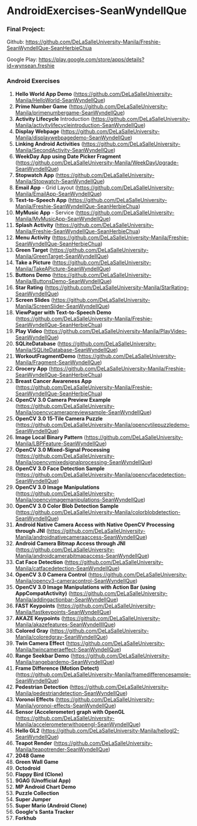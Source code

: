 # AndroidExercises-SeanWyndellQue

### Final Project:

Github: https://github.com/DeLaSalleUniversity-Manila/Freshie-SeanWyndellQue-SeanHerbieChua

Google Play: https://play.google.com/store/apps/details?id=wynsean.freshie

### Android Exercises

1. **Hello World App Demo** (https://github.com/DeLaSalleUniversity-Manila/HelloWorld-SeanWyndellQue)
2. **Prime Number Game** (https://github.com/DeLaSalleUniversity-Manila/primenumbergame-SeanWyndellQue)
3. **Activity Lifecycle** Introduction (https://github.com/DeLaSalleUniversity-Manila/activitylifecycleintroduction-SeanWyndellQue)
4. **Display Webpage** (https://github.com/DeLaSalleUniversity-Manila/displaywebpagedemo-SeanWyndellQue)
5. **Linking Android Activities** (https://github.com/DeLaSalleUniversity-Manila/SecondActivity-SeanWyndellQue)
6. **WeekDay App using Date Picker Fragment** (https://github.com/DeLaSalleUniversity-Manila/WeekDayUpgrade-SeanWyndellQue)
7. **Stopwatch App** (https://github.com/DeLaSalleUniversity-Manila/Stopwatch-SeanWyndellQue)
8. **Email App** - Grid Layout (https://github.com/DeLaSalleUniversity-Manila/EmailApp-SeanWyndellQue)
9. **Text-to-Speech App** (https://github.com/DeLaSalleUniversity-Manila/Freshie-SeanWyndellQue-SeanHerbieChua)
10. **MyMusic App** - Service (https://github.com/DeLaSalleUniversity-Manila/MyMusicApp-SeanWyndellQue)
11. **Splash Activity** (https://github.com/DeLaSalleUniversity-Manila/Freshie-SeanWyndellQue-SeanHerbieChua)
12. **Menu Activity** (https://github.com/DeLaSalleUniversity-Manila/Freshie-SeanWyndellQue-SeanHerbieChua)
13. **Green Target** (https://github.com/DeLaSalleUniversity-Manila/GreenTarget-SeanWyndellQue)
14. **Take a Picture** (https://github.com/DeLaSalleUniversity-Manila/TakeAPicture-SeanWyndellQue)
15. **Buttons Demo** (https://github.com/DeLaSalleUniversity-Manila/ButtonsDemo-SeanWyndellQue)
16. **Star Rating** (https://github.com/DeLaSalleUniversity-Manila/StarRating-SeanWyndellQue)
17. **Screen Slides** (https://github.com/DeLaSalleUniversity-Manila/ScreenSlider-SeanWyndellQue)
18. **ViewPager with Text-to-Speech Demo** (https://github.com/DeLaSalleUniversity-Manila/Freshie-SeanWyndellQue-SeanHerbieChua)
19. **Play Video** (https://github.com/DeLaSalleUniversity-Manila/PlayVideo-SeanWyndellQue)
20. **SQLiteDatabase** (https://github.com/DeLaSalleUniversity-Manila/SQLiteDatabase-SeanWyndellQue)
21. **WorkoutFragmentDemo** (https://github.com/DeLaSalleUniversity-Manila/Fragment-SeanWyndellQue)
22. **Grocery App** (https://github.com/DeLaSalleUniversity-Manila/Freshie-SeanWyndellQue-SeanHerbieChua)
23. **Breast Cancer Awareness App** (https://github.com/DeLaSalleUniversity-Manila/Freshie-SeanWyndellQue-SeanHerbieChua)
24. **OpenCV 3.0 Camera Preview Example** (https://github.com/DeLaSalleUniversity-Manila/opencvcamerapreviewsample-SeanWyndellQue)
25. **OpenCV 3.0 15-Tile Camera Puzzle** (https://github.com/DeLaSalleUniversity-Manila/opencvtilepuzzledemo-SeanWyndellQue)
26. **Image Local Binary Pattern** (https://github.com/DeLaSalleUniversity-Manila/LBPFeature-SeanWyndellQue)
27. **OpenCV 3.0 Mixed-Signal Processing**  (https://github.com/DeLaSalleUniversity-Manila/opencvmixedsignalprocessing-SeanWyndellQue)
28. **OpenCV 3.0 Face Detection Sample** (https://github.com/DeLaSalleUniversity-Manila/opencvfacedetection-SeanWyndellQue)
29. **OpenCV 3.0 Image Manipulations** (https://github.com/DeLaSalleUniversity-Manila/opencvimagemanipulations-SeanWyndellQue)
30. **OpenCV 3.0 Color Blob Detection Sample** (https://github.com/DeLaSalleUniversity-Manila/colorblobdetection-SeanWyndellQue)
31. **Android Native Camera Access with Native OpenCV Processing through JNI** (https://github.com/DeLaSalleUniversity-Manila/androidnativecameraaccess-SeanWyndellQue)
32. **Android Camera Bitmap Access through JNI** (https://github.com/DeLaSalleUniversity-Manila/androidcamerabitmapaccess-SeanWyndellQue)
33. **Cat Face Detection** (https://github.com/DeLaSalleUniversity-Manila/catfacedetection-SeanWyndellQue)
34. **OpenCV 3.0 Camera Control** (https://github.com/DeLaSalleUniversity-Manila/opencv3-cameracontrol-SeanWyndellQue)
35. **OpenCV 3.0 Image Manipulations with Action Bar (using AppCompatActivity)** (https://github.com/DeLaSalleUniversity-Manila/addingactionbar-SeanWyndellQue)
36. **FAST Keypoints** (https://github.com/DeLaSalleUniversity-Manila/fastkeypoints-SeanWyndellQue)
37. **AKAZE Keypoints** (https://github.com/DeLaSalleUniversity-Manila/akazefeatures-SeanWyndellllQue)
38. **Colored Gray** (https://github.com/DeLaSalleUniversity-Manila/coloredgray-SeanWyndellQue)
39. **Twin Camera Effect** (https://github.com/DeLaSalleUniversity-Manila/twincameraeffect-SeanWyndellQue)
40. **Range Seekbar Demo** (https://github.com/DeLaSalleUniversity-Manila/rangebardemo-SeanWyndellQue)
41. **Frame Difference (Motion Detect)** (https://github.com/DeLaSalleUniversity-Manila/framedifferencesample-SeanWyndellQue)
42. **Pedestrian Detection** (https://github.com/DeLaSalleUniversity-Manila/pedestriandetection-SeanWyndellQue)
43. **Voronoi Effects** (https://github.com/DeLaSalleUniversity-Manila/voronoi-effects-SeanWyndellQue)
44. **Sensor (Accelerometer) graph with OpenGL** (https://github.com/DeLaSalleUniversity-Manila/accelerometerwithopengl-SeanWyndellQue)
45. **Hello GL2** (https://github.com/DeLaSalleUniversity-Manila/hellogl2-SeanWyndellQue)
46. **Teapot Render** (https://github.com/DeLaSalleUniversity-Manila/teapotrender-SeanWyndellQue)
47. **2048 Game** 
48. **Green Wall Game** 
49. **Octodroid** 
50. **Flappy Bird (Clone)** 
51. **9GAG (Unofficial App)** 
52. **MP Android Chart Demo** 
53. **Puzzle Collection** 
54. **Super Jumper** 
55. **Super Mario (Android Clone)** 
56. **Google's Santa Tracker** 
57. **Forkhub** 
